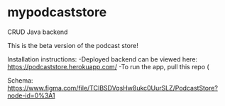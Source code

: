 # mypodcaststore
CRUD Java backend 

This is the beta version of the podcast store! 

Installation instructions: 
-Deployed backend can be viewed here: https://podcaststore.herokuapp.com/
-To run the app, pull this repo (

Schema: https://www.figma.com/file/TCIBSDVqsHw8ukc0UurSLZ/PodcastStore?node-id=0%3A1
